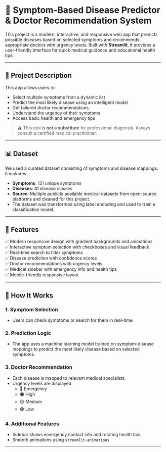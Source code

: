 # 🏥 Symptom-Based Disease Predictor & Doctor Recommendation System

This project is a modern, interactive, and responsive web app that predicts possible diseases based on selected symptoms and recommends appropriate doctors with urgency levels. Built with **Streamlit**, it provides a user-friendly interface for quick medical guidance and educational health tips.

---

## 🎯 Project Description

This app allows users to:

- Select multiple symptoms from a dynamic list
- Predict the most likely disease using an intelligent model
- Get tailored doctor recommendations
- Understand the urgency of their symptoms
- Access basic health and emergency tips

> ⚠️ This tool is **not a substitute** for professional diagnosis. Always consult a certified medical practitioner.

---

## 📊 Dataset

We used a curated dataset consisting of symptoms and disease mappings. It includes:

- **Symptoms**: 131 unique symptoms
- **Diseases**: 41 disease classes
- **Source**: Multiple publicly available medical datasets from open-source platforms and cleaned for this project.
- The dataset was transformed using label encoding and used to train a classification model.

---

## 🎨 Features

✅ Modern responsive design with gradient backgrounds and animations  
✅ Interactive symptom selection with checkboxes and visual feedback  
✅ Real-time search to filter symptoms  
✅ Disease prediction with confidence scores  
✅ Doctor recommendations with urgency levels  
✅ Medical sidebar with emergency info and health tips  
✅ Mobile-friendly responsive layout  

---

## 🔧 How It Works

### 1. Symptom Selection
- Users can check symptoms or search for them in real-time.

### 2. Prediction Logic
- The app uses a machine learning model trained on symptom-disease mappings to predict the most likely disease based on selected symptoms.

### 3. Doctor Recommendation
- Each disease is mapped to relevant medical specialists.
- Urgency levels are displayed:
  - 🔴 Emergency
  - 🟠 High
  - 🟡 Medium
  - 🟢 Low

### 4. Additional Features
- Sidebar shows emergency contact info and rotating health tips.
- Smooth animations using `streamlit-animations`.

---




